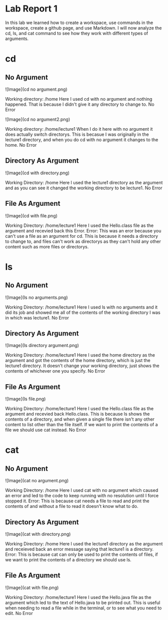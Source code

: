 # Lab Report 1

In this lab we learned how to create a workspace, use commands in the workspace, create a github page, and use Markdown. I will now analyze the cd, ls, and cat command to see how they work with different types of arguments.    


# cd
## No Argument

![Image](cd no argument.png)  

Working directory: /home
Here I used cd with no argument and nothing happened. That is because I didn't give it any directory to change to.
No Error

![Image](cd no argument2.png)  

Working directory: /home/lecture1
When I do it here with no argument it does actually switch directorys. This is becasue I was originally in the lecture1 directory, and when you do cd with no argument it changes to the home.
No Error

## Directory As Argument

![Image](cd with directory.png)  

Working Directory: /home
Here I used the lecture1 directory as the argument and as you can see it changed the working directory to be lecture1. 
No Error

## File As Argument

![Image](cd with file.png)  

Working Directory: /home/lecture1
Here I used the Hello.class file as the argument and recevied back this Error.
Error: This was an eror because you can't use a file as an argument for cd. This is because it needs a directory to change to, and files can't work as directorys as they can't hold any other content such as more files or directorys.

# ls 
## No Argument

![Image](ls no arguments.png)  

Working Directory: /home/lecture1
Here I used ls with no arguments and it did its job and showed me all of the contents of the working directory I was in which was lecture1.
No Error

## Directory As Argument

![Image](ls directory argument.png)  

Working Directory: /home/lecture1
Here I used the home directory as the argument and got the contents of the home directory, which is just the lecture1 directory. It doesn't change your working directory, just shows the contents of whichever one you specify.
No Error

## File As Argument
![Image](ls file.png)  

Working Directory: /home/lecture1
Here I used the Hello.class file as the argument and recevied back Hello.class. This is because ls shows the contents of a directory, and when given a single file there isn't any other content to list other than the file itself. If we want to print the contents of a file we should use cat instead.
No Error

# cat
## No Argument

![Image](cat no argument.png)  

Working Directory: /home
Here I used cat with no argument which caused an error and led to the code to keep running with no resolution until I force stopped it. 
Error: This is because cat needs a file to read and print the contents of and without a file to read it doesn't know what to do.

## Directory As Argument

![Image](cat with directory.png)  

Working Directory: /home
Here I used the lecture1 directory as the argument and receieved back an error message saying that lecture1 is a directory. 
Error: This is because cat can only be used to print the contents of files, if we want to print the contents of a directory we should use ls.

## File As Argument
![Image](cat with file.png)  

Working Directory: /home/lecture1
Here I used the Hello.java file as the argument which led to the text of Hello.java to be printed out. This is useful when needing to read a file while in the terminal, or to see what you need to edit.
No Error
